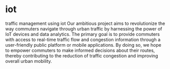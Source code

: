 # iot
traffic management using iot
Our ambitious project aims to revolutionize the way commuters navigate through urban traffic by harnessing the power of IoT devices and data analytics. The primary goal is to provide commuters with access to real-time traffic flow and congestion information through a user-friendly public platform or mobile applications. By doing so, we hope to empower commuters to make informed decisions about their routes, thereby contributing to the reduction of traffic congestion and improving overall urban mobility.
